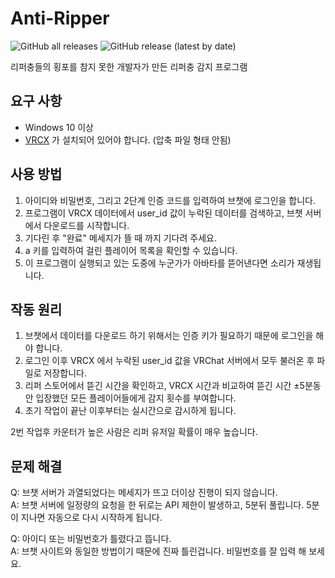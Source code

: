 # Anti-Ripper
![GitHub all releases](https://img.shields.io/github/downloads/kieaer/Anti-Ripper/total?style=flat-square)
![GitHub release (latest by date)](https://img.shields.io/github/downloads/kieaer/Anti-Ripper/latest/total?style=flat-square)<br>

리퍼충들의 횡포를 참지 못한 개발자가 만든 리퍼충 감지 프로그램

## 요구 사항

* Windows 10 이상
* [VRCX](https://github.com/vrcx-team/VRCX) 가 설치되어 있어야 합니다. (압축 파일 형태 안됨)

## 사용 방법

1. 아이디와 비밀번호, 그리고 2단계 인증 코드를 입력하여 브챗에 로그인을 합니다.
2. 프로그램이 VRCX 데이터에서 user_id 값이 누락된 데이터를 검색하고, 브챗 서버에서 다운로드를 시작합니다.
3. 기다린 후 "완료" 메세지가 뜰 때 까지 기다려 주세요.
4. a 키를 입력하여 걸린 플레이어 목록을 확인할 수 있습니다.
5. 이 프로그램이 실행되고 있는 도중에 누군가가 아바타를 뜯어낸다면 소리가 재생됩니다.

## 작동 원리

1. 브챗에서 데이터를 다운로드 하기 위해서는 인증 키가 필요하기 때문에 로그인을 해야 합니다.
2. 로그인 이후 VRCX 에서 누락된 user_id 값을 VRChat 서버에서 모두 불러온 후 파일로 저장합니다.
2. 리퍼 스토어에서 뜯긴 시간을 확인하고, VRCX 시간과 비교하여 뜯긴 시간 ±5분동안 입장했던 모든 플레이어들에게 감지 횟수를 부여합니다.
3. 초기 작업이 끝난 이후부터는 실시간으로 감시하게 됩니다.

2번 작업후 카운터가 높은 사람은 리퍼 유저일 확률이 매우 높습니다.

## 문제 해결

Q: 브챗 서버가 과열되었다는 메세지가 뜨고 더이상 진행이 되지 않습니다.<br>
A: 브챗 서버에 일정량의 요청을 한 뒤로는 API 제한이 발생하고, 5분뒤 풀립니다. 5분이 지나면 자동으로 다시 시작하게 됩니다.

Q: 아이디 또는 비밀번호가 틀렸다고 뜹니다.<br>
A: 브챗 사이트와 동일한 방법이기 때문에 진짜 틀린겁니다. 비밀번호를 잘 입력 해 보세요.